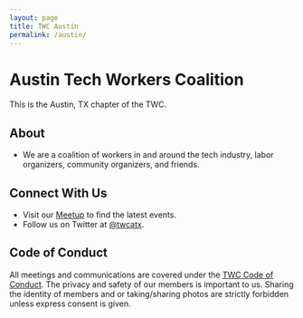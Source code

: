 ```yaml
---
layout: page
title: TWC Austin
permalink: /austin/
---
```

<style>h1, .main-wrapper h2, h3 {text-align: left; font-weight: bold;}</style>
# Austin Tech Workers Coalition
This is the Austin, TX chapter of the TWC.

## About
- We are a coalition of workers in and around the tech industry, labor organizers, community organizers, and friends.

## Connect With Us
- Visit our [Meetup](https://www.meetup.com/Tech-Workers-Coalition-ATX/) to find the latest events.
- Follow us on Twitter at [@twcatx](https://twitter.com/twcatx).

## Code of Conduct
All meetings and communications are covered under the [TWC Code of Conduct](/community-guide/). The privacy and safety of our members is important to us. Sharing the identity of members and or taking/sharing photos are strictly forbidden unless express consent is given.
